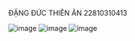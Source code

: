 ĐẶNG ĐỨC THIÊN ÂN 22810310413 

![image](https://github.com/user-attachments/assets/b8f8c7f6-3956-476f-a142-bb07722d494f)
![image](https://github.com/user-attachments/assets/3efcf530-c482-48bd-ad57-bb96a2231641)
![image](https://github.com/user-attachments/assets/0b5427ed-d0f0-4a11-9ccb-1c846370161e)

